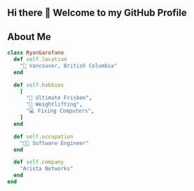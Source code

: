 ## Hi there 👋 Welcome to my GitHub Profile

## About Me
```ruby
class RyanGarofano
  def self.location
    "📍 Vancouver, British Columbia"
  end

  def self.hobbies
    [
      "🥏 Ultimate Frisbee",
      "💪 Weightlifting",
      "💻 Fixing Computers",
    ]
  end

  def self.occupation
    "👨‍💻 Software Engineer"
  end

  def self.company
    "Arista Networks"
  end
end
```
